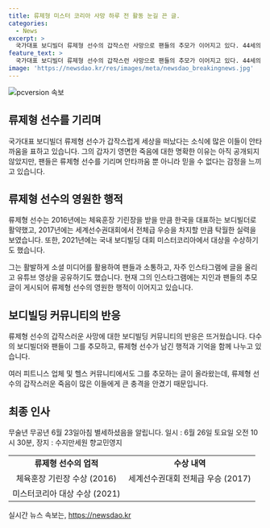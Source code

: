 ```yaml
---
title: 류제형 미스터 코리아 사망 하루 전 활동 눈길 끈 글.
categories:
  - News
excerpt: >
  국가대표 보디빌더 류제형 선수의 갑작스런 사망으로 팬들의 추모가 이어지고 있다. 44세의 나이로 세상을 떠난 류제형은 피트니스 업체와 협업하며 많은 사랑을 받았으며, 한국을 대표하는 보디빌더로 활약했다. 그의 사망 소식은 여러 헬스 커뮤니티를 통해 전해지고 있지만, 명확한 사망 원인은 아직 공개되지 않았다. 류제형은 인스타그램과 유튜브를 통해 팬들과 활발하게 소통하며 사랑을 받아왔으며, 현재는 그의 마지막 게시물에 지인과 팬들의 추모가 이어지고 있다.
feature_text: >
  국가대표 보디빌더 류제형 선수의 갑작스런 사망으로 팬들의 추모가 이어지고 있다. 44세의 나이로 세상을 떠난 류제형은 피트니스 업체와 협업하며 많은 사랑을 받았으며, 한국을 대표하는 보디빌더로 활약했다. 그의 사망 소식은 여러 헬스 커뮤니티를 통해 전해지고 있지만, 명확한 사망 원인은 아직 공개되지 않았다. 류제형은 인스타그램과 유튜브를 통해 팬들과 활발하게 소통하며 사랑을 받아왔으며, 현재는 그의 마지막 게시물에 지인과 팬들의 추모가 이어지고 있다.
image: 'https://newsdao.kr/res/images/meta/newsdao_breakingnews.jpg'
---
```


<p><img src="https://newsdao.kr/res/images/meta/newsdao_breakingnews.jpg" alt="pcversion 속보" /></p>

<h2 data-ke-size="size26">류제형 선수를 기리며</h2>

<p data-ke-size="size16">국가대표 보디빌더 류제형 선수가 갑작스럽게 세상을 떠났다는 소식에 많은 이들이 안타까움을 표하고 있습니다. 그의 갑자기 영면한 죽음에 대한 명확한 이유는 아직 공개되지 않았지만, 팬들은 류제형 선수를 기리며 안타까움 뿐 아니라 믿을 수 없다는 감정을 느끼고 있습니다.</p>

<h2 data-ke-size="size26">류제형 선수의 영원한 행적</h2>

<p data-ke-size="size16">류제형 선수는 2016년에는 체육훈장 기린장을 받을 만큼 한국을 대표하는 보디빌더로 활약했고, 2017년에는 세계선수권대회에서 전체급 우승을 차지할 만큼 탁월한 실력을 보였습니다. 또한, 2021년에는 국내 보디빌딩 대회 미스터코리아에서 대상을 수상하기도 했습니다.</p>

<p data-ke-size="size16">그는 활발하게 소셜 미디어를 활용하여 팬들과 소통하고, 자주 인스타그램에 글을 올리고 유튜브 영상을 공유하기도 했습니다. 현재 그의 인스타그램에는 지인과 팬들의 추모 글이 게시되어 류제형 선수의 영원한 행적이 이어지고 있습니다.</p>

<h2 data-ke-size="size26">보디빌딩 커뮤니티의 반응</h2>

<p data-ke-size="size16">류제형 선수의 갑작스러운 사망에 대한 보디빌딩 커뮤니티의 반응은 뜨거웠습니다. 다수의 보디빌더와 팬들이 그를 추모하고, 류제형 선수가 남긴 행적과 기억을 함께 나누고 있습니다.</p>

<p data-ke-size="size16">여러 피트니스 업체 및 헬스 커뮤니티에서도 그를 추모하는 글이 올라왔는데, 류제형 선수의 갑작스러운 죽음이 많은 이들에게 큰 충격을 안겼기 때문입니다.</p>

<h2 data-ke-size="size26">최종 인사</h2>

<p data-ke-size="size16">무술년 무공년 6월 23일아침 별세하셨음을 알립니다. 일시 : 6월 26일 토요일 오전 10시 30분, 장지 : 수지만세원 향교민영지</p>

<table>
    <tbody>
        <tr>
            <td style="text-align: center; height: 17px;"><b>류제형 선수의 업적</b></td>
            <td style="text-align: center; height: 17px;"><b>수상 내역</b></td>
        </tr>
        <tr>
            <td style="text-align: center; height: 17px;">체육훈장 기린장 수상 (2016)</td>
            <td style="text-align: center; height: 17px;">세계선수권대회 전체급 우승 (2017)</td>
        </tr>
        <tr>
            <td style="text-align: center; height: 17px;">미스터코리아 대상 수상 (2021)</td>
            <td style="text-align: center; height: 17px;"></td>
        </tr>
    </tbody>
</table>
실시간 뉴스 속보는, <a href="https://newsdao.kr" rel="dofollow">https://newsdao.kr</a>


